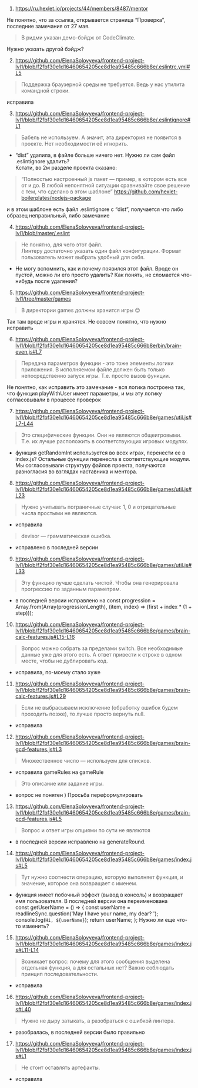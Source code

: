 1. https://ru.hexlet.io/projects/44/members/8487/mentor  

Не понятно, что за ссылка,  открывается страница “Проверка”, последние замечания от 27 мая.

>В ридми указан демо-бэйдж от CodeClimate.  

Нужно указать другой бэйдж?



2. https://github.com/ElenaSolovyeva/frontend-project-lvl1/blob/f2fbf30e1d16460654205ce8d1ea95485c666b8e/.eslintrc.yml#L5

> Поддержка браузерной среды не требуется. Ведь у нас утилита командной строки.   

исправила



3. https://github.com/ElenaSolovyeva/frontend-project-lvl1/blob/f2fbf30e1d16460654205ce8d1ea95485c666b8e/.eslintignore#L1

> Бабель не используем. А значит, эта директория не появится в проекте. Нет необходимости её игнорить.  

- “dist” удалила, в файле больше ничего нет. Нужно ли сам файл  .eslintignore удалить?  
Кстати, во 2м разделе проекта сказано:
> “Полностью настроенный js пакет — пример, в котором есть все от и до. В любой непонятной ситуации сравнивайте свое решение с тем, что сделано в этом шаблоне”
https://github.com/hexlet-boilerplates/nodejs-package

и в этом шаблоне есть файл .eslintignore с “dist”, получается что либо образец неправильный, либо замечание  


 4. https://github.com/ElenaSolovyeva/frontend-project-lvl1/blob/master/.eslint

> Не понятно, для чего этот файл.  
Линтеру достаточно указать один файл конфигурации. Формат пользователь может выбрать удобный для себя.  

- Не могу вспомнить, как и почему появился этот файл. Вроде он пустой, можно ли его просто удалить? Как понять, не сломается что-нибудь после удаления?



5. https://github.com/ElenaSolovyeva/frontend-project-lvl1/tree/master/games

> В директории games должны хранится игры 😊  

Так там вроде игры и хранятся. Не совсем понятно, что нужно исправить


6. https://github.com/ElenaSolovyeva/frontend-project-lvl1/blob/f2fbf30e1d16460654205ce8d1ea95485c666b8e/bin/brain-even.js#L7

> Передача параметров функции - это тоже элементы логики приложения. В исполняемом файле должен быть только непосредственно запуск игры. Т.е. просто вызов функции.

 Не понятно, как исправить это замечание - вся логика построена так, что функция playWithUser имеет параметры, и мы эту логику согласовывали в процессе проверок


7. https://github.com/ElenaSolovyeva/frontend-project-lvl1/blob/f2fbf30e1d16460654205ce8d1ea95485c666b8e/games/util.js#L7-L44

> Это специфические функции. Они не являются общеигровыми. Т.е. их лучше расположить в соответствующих игровых модулях.

 - функция getRandomInt используется во всех играх, перенести ее в index.js?  Остальные функции перенесла в соответствующие модули.  Мы согласовывали структуру файлов проекта, получаются разногласия во взглядах наставника и ментора.



8. https://github.com/ElenaSolovyeva/frontend-project-lvl1/blob/f2fbf30e1d16460654205ce8d1ea95485c666b8e/games/util.js#L23

> Нужно учитывать пограничные случаи: 1, 0 и отрицательные числа простыми не являются.

- исправила

> devisor — грамматическая ошибка.

- исправлено в последней версии



9. https://github.com/ElenaSolovyeva/frontend-project-lvl1/blob/f2fbf30e1d16460654205ce8d1ea95485c666b8e/games/util.js#L33

> Эту функцию лучше сделать чистой. Чтобы она генерировала прогрессию по заданным параметрам.

-  в последней версии  исправлено на
    const progression = Array.from(Array(progressionLength), (item, index) => (first + index * (1 + step)));



10. https://github.com/ElenaSolovyeva/frontend-project-lvl1/blob/f2fbf30e1d16460654205ce8d1ea95485c666b8e/games/brain-calc-features.js#L15-L16

>Вопрос можно собрать за пределами switch. Все необходимые данные уже для этого есть.
А ответ привести к строке в одном месте, чтобы не дублировать код.

- исправила, по-моему стало хуже



11. https://github.com/ElenaSolovyeva/frontend-project-lvl1/blob/f2fbf30e1d16460654205ce8d1ea95485c666b8e/games/brain-calc-features.js#L29

> Если не выбрасываем исключение (обработку ошибок будем проходить позже), то лучше просто вернуть null.

- исправила



12. https://github.com/ElenaSolovyeva/frontend-project-lvl1/blob/f2fbf30e1d16460654205ce8d1ea95485c666b8e/games/brain-gcd-features.js#L3

>Множественное число — используем для списков.

 - исправила gameRules на gameRule

> Это описание или задание игры.

- вопрос не понятен ) Просьба переформулировать



13. https://github.com/ElenaSolovyeva/frontend-project-lvl1/blob/f2fbf30e1d16460654205ce8d1ea95485c666b8e/games/brain-gcd-features.js#L5

> Вопрос и ответ игры опциями по сути не являются

- в последней версии исправлено на generateRound.



14. https://github.com/ElenaSolovyeva/frontend-project-lvl1/blob/f2fbf30e1d16460654205ce8d1ea95485c666b8e/games/index.js#L5

> Тут нужно соотнести операцию, которую выполняет функция, и значение, которое она возвращает с именем.

- функция имеет побочный эффект (вывод в консоль) и возвращает имя пользователя. В последней версии она переименована  
    const getUserName = () => {
      const userName = readlineSync.question('May I have your name,  my dear? ');
      console.log(`Hi, ${userName}`);
    return userName;
    };
Нужно ли еще что-то изменить?



15. https://github.com/ElenaSolovyeva/frontend-project-lvl1/blob/f2fbf30e1d16460654205ce8d1ea95485c666b8e/games/index.js#L11-L14

> Возникает вопрос: почему для этого сообщения выделена отдельная функция, а для остальных нет? Важно соблюдать принцип последовательности.

- исправила


16. https://github.com/ElenaSolovyeva/frontend-project-lvl1/blob/f2fbf30e1d16460654205ce8d1ea95485c666b8e/games/index.js#L40

> Нужно не дыру затыкать, а разобраться с ошибкой линтера.  

- разобралась, в последней версии было правильно


 17. https://github.com/ElenaSolovyeva/frontend-project-lvl1/blob/f2fbf30e1d16460654205ce8d1ea95485c666b8e/games/index.js#L1

> Не стоит оставлять артефакты.

- исправила
